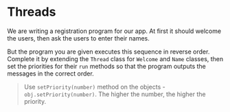 # Threads

We are writing a registration program for our app. At first it should welcome the users, then ask the users to enter their names.

But the program you are given executes this sequence in reverse order. Complete it by extending the `Thread` class for `Welcome` and `Name` classes, then set the priorities for their `run` methods so that the program outputs the messages in the correct order.

>Use `setPriority(number)` method on the objects - `obj.setPriority(number)`. The higher the number, the higher the priority.
